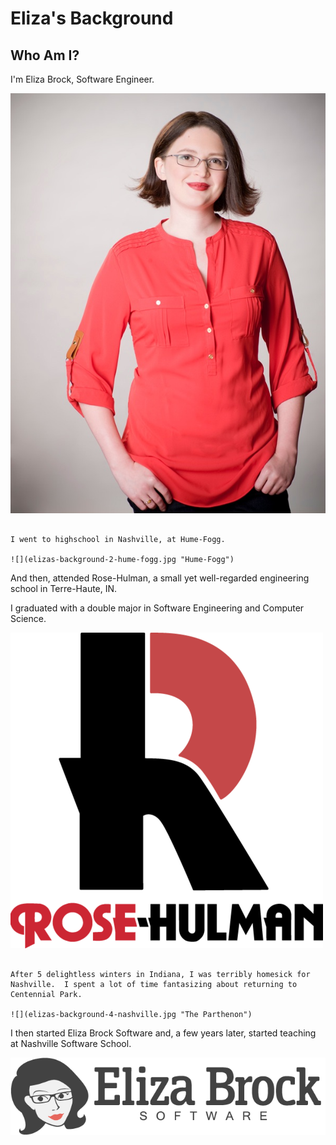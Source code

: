 # Eliza's Background

## Who Am I?

I'm Eliza Brock, Software Engineer.

![](elizas-background-1-eliza.jpg "Eliza")

~~~

I went to highschool in Nashville, at Hume-Fogg.

![](elizas-background-2-hume-fogg.jpg "Hume-Fogg")

~~~

And then, attended Rose-Hulman, a small yet well-regarded engineering school in Terre-Haute, IN.

I graduated with a double major in Software Engineering and Computer Science.

![](elizas-background-3-rose-hulman.png "Rose-Hulman")

~~~

After 5 delightless winters in Indiana, I was terribly homesick for Nashville.  I spent a lot of time fantasizing about returning to Centennial Park.

![](elizas-background-4-nashville.jpg "The Parthenon")

~~~

I then started Eliza Brock Software and, a few years later, started teaching at Nashville Software School.

![](elizas-background-5-eliza-brock-software.png "Eliza Brock Software")

